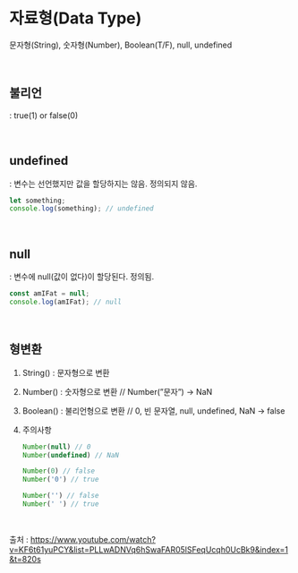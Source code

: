 # 자료형(Data Type)
문자형(String), 숫자형(Number), Boolean(T/F), null, undefined

<br>

## 불리언
: true(1) or false(0)

<br>

## undefined 
: 변수는 선언했지만 값을 할당하지는 않음. 정의되지 않음.

```javascript
let something;
console.log(something); // undefined
```
<br>

## null 
: 변수에 null(값이 없다)이 할당된다. 정의됨.

```javascript
const amIFat = null;
console.log(amIFat); // null
```
<br>

## 형변환
1. String() : 문자형으로 변환
2. Number() : 숫자형으로 변환 // Number(”문자”) → NaN
3. Boolean() : 불리언형으로 변환 // 0, 빈 문자열, null, undefined, NaN → false
4. 주의사항

    ```javascript
    Number(null) // 0
    Number(undefined) // NaN
    
    Number(0) // false
    Number('0') // true
    
    Number('') // false
    Number(' ') // true
    ```
    <br>

출처 : https://www.youtube.com/watch?v=KF6t61yuPCY&list=PLLwADNVq6hSwaFAR05lSFeqUcqh0UcBk9&index=1&t=820s